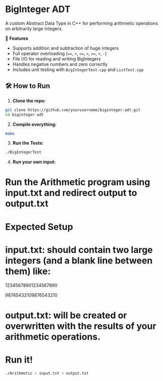 # BigInteger ADT

A custom Abstract Data Type in C++ for performing arithmetic operations on arbitrarily large integers.

🧮 **Features**
- Supports addition and subtraction of huge integers
- Full operator overloading (`==`, `<`, `<=`, `>`, `>=`, `+`, `-`)
- File I/O for reading and writing BigIntegers
- Handles negative numbers and zero correctly
- Includes unit testing with `BigIntegerTest.cpp` and `ListTest.cpp`

## 🛠 How to Run

1. **Clone the repo:**
```bash
git clone https://github.com/yourusername/biginteger-adt.git
cd biginteger-adt
```

2. **Compile everything:**
```bash
make
```

3. **Run the Tests:**
```bash 
./BigIntegerTest
```

4. **Run your own input:**
# Run the Arithmetic program using input.txt and redirect output to output.txt

# Expected Setup
# input.txt: should contain two large integers (and a blank line between them) like:
12345678901234567890

98765432109876543210

# output.txt: will be created or overwritten with the results of your arithmetic operations.

# Run it!
```bash 
./Arithmetic < input.txt > output.txt
```